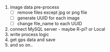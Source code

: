 1. image data pre-process
    - [ ] remove files except jpg or png file
    - [ ] generate UUID for each image
    - [ ] change file_name to each UUID
2. connect MySQL server - maybe R-pi? or Local
3. write process logic
4. get gps data and save
5. and so on..
